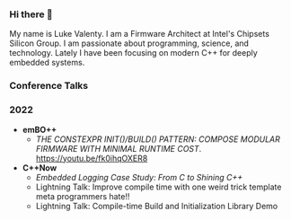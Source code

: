 ### Hi there 👋

My name is Luke Valenty. I am a Firmware Architect at Intel's Chipsets Silicon Group. I am passionate about programming, science, and technology. Lately I have been focusing on modern C++ for deeply embedded systems.

### Conference Talks

### 2022
- __emBO++__
  - _THE CONSTEXPR INIT()/BUILD() PATTERN: COMPOSE MODULAR FIRMWARE WITH MINIMAL RUNTIME COST_. https://youtu.be/fk0ihqOXER8
- __C++Now__
  - _Embedded Logging Case Study: From C to Shining C++_
  - Lightning Talk: Improve compile time with one weird trick template meta programmers hate!!
  - Lightning Talk: Compile-time Build and Initialization Library Demo

<!--
**lukevalenty/lukevalenty** is a ✨ _special_ ✨ repository because its `README.md` (this file) appears on your GitHub profile.

Here are some ideas to get you started:

- 🔭 I’m currently working on ...
- 🌱 I’m currently learning ...
- 👯 I’m looking to collaborate on ...
- 🤔 I’m looking for help with ...
- 💬 Ask me about ...
- 📫 How to reach me: ...
- 😄 Pronouns: ...
- ⚡ Fun fact: ...
-->
